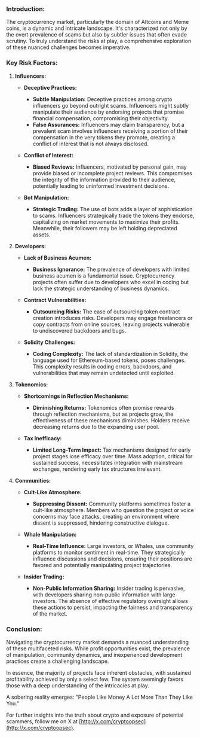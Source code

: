 
### Introduction:

The cryptocurrency market, particularly the domain of Altcoins and Meme coins, is a dynamic and intricate landscape. It's characterized not only by the overt prevalence of scams but also by subtler issues that often evade scrutiny. To truly understand the risks at play, a comprehensive exploration of these nuanced challenges becomes imperative.

### Key Risk Factors:

1.  **Influencers:**
    
    -   **Deceptive Practices:**
        
        -   **Subtle Manipulation:** Deceptive practices among crypto influencers go beyond outright scams. Influencers might subtly manipulate their audience by endorsing projects that promise financial compensation, compromising their objectivity.
        -   **False Assurances:** Influencers may claim transparency, but a prevalent scam involves influencers receiving a portion of their compensation in the very tokens they promote, creating a conflict of interest that is not always disclosed.
    -   **Conflict of Interest:**
        
        -   **Biased Reviews:** Influencers, motivated by personal gain, may provide biased or incomplete project reviews. This compromises the integrity of the information provided to their audience, potentially leading to uninformed investment decisions.
    -   **Bot Manipulation:**
        
        -   **Strategic Trading:** The use of bots adds a layer of sophistication to scams. Influencers strategically trade the tokens they endorse, capitalizing on market movements to maximize their profits. Meanwhile, their followers may be left holding depreciated assets.
2.  **Developers:**
    
    -   **Lack of Business Acumen:**
        
        -   **Business Ignorance:** The prevalence of developers with limited business acumen is a fundamental issue. Cryptocurrency projects often suffer due to developers who excel in coding but lack the strategic understanding of business dynamics.
    -   **Contract Vulnerabilities:**
        
        -   **Outsourcing Risks:** The ease of outsourcing token contract creation introduces risks. Developers may engage freelancers or copy contracts from online sources, leaving projects vulnerable to undiscovered backdoors and bugs.
    -   **Solidity Challenges:**
        
        -   **Coding Complexity:** The lack of standardization in Solidity, the language used for Ethereum-based tokens, poses challenges. This complexity results in coding errors, backdoors, and vulnerabilities that may remain undetected until exploited.
3.  **Tokenomics:**
    
    -   **Shortcomings in Reflection Mechanisms:**
        
        -   **Diminishing Returns:** Tokenomics often promise rewards through reflection mechanisms, but as projects grow, the effectiveness of these mechanisms diminishes. Holders receive decreasing returns due to the expanding user pool.
    -   **Tax Inefficacy:**
        
        -   **Limited Long-Term Impact:** Tax mechanisms designed for early project stages lose efficacy over time. Mass adoption, critical for sustained success, necessitates integration with mainstream exchanges, rendering early tax structures irrelevant.
4.  **Communities:**
    
    -   **Cult-Like Atmosphere:**
        
        -   **Suppressing Dissent:** Community platforms sometimes foster a cult-like atmosphere. Members who question the project or voice concerns may face attacks, creating an environment where dissent is suppressed, hindering constructive dialogue.
    -   **Whale Manipulation:**
        
        -   **Real-Time Influence:** Large investors, or Whales, use community platforms to monitor sentiment in real-time. They strategically influence discussions and decisions, ensuring their positions are favored and potentially manipulating project trajectories.
    -   **Insider Trading:**
        
        -   **Non-Public Information Sharing:** Insider trading is pervasive, with developers sharing non-public information with large investors. The absence of effective regulatory oversight allows these actions to persist, impacting the fairness and transparency of the market.

### Conclusion:

Navigating the cryptocurrency market demands a nuanced understanding of these multifaceted risks. While profit opportunities exist, the prevalence of manipulation, community dynamics, and inexperienced development practices create a challenging landscape.

In essence, the majority of projects face inherent obstacles, with sustained profitability achieved by only a select few. The system seemingly favors those with a deep understanding of the intricacies at play.

A sobering reality emerges: "People Like Money A Lot More Than They Like You."

For further insights into the truth about crypto and exposure of potential scammers, follow me on X at [http://x.com/cryptoopsec](http://x.com/cryptoopsec).
